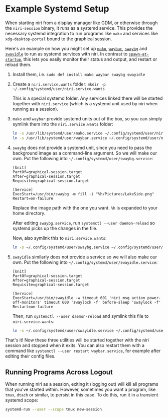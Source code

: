# Example Systemd Setup

When starting niri from a display manager like GDM, or otherwise through the `niri-session` binary, it runs as a systemd service.
This provides the necessary systemd integration to run programs like `mako` and services like `xdg-desktop-portal` bound to the graphical session.

Here's an example on how you might set up [`mako`](https://github.com/emersion/mako), [`waybar`](https://github.com/Alexays/Waybar), [`swaybg`](https://github.com/swaywm/swaybg) and [`swayidle`](https://github.com/swaywm/swayidle) to run as systemd services with niri.
In contrast to [`spawn-at-startup`](./miscellaneous#spawn-at-startup), this lets you easily monitor their status and output, and restart or reload them.

1. Install them, i.e. `sudo dnf install mako waybar swaybg swayidle`
2. Create a `niri.service.wants` folder: `mkdir -p ~/.config/systemd/user/niri.service.wants`

    This is a special systemd folder.
    Any services linked there will be started together with `niri.service` (which is a systemd unit used by niri when running as a session).

3. `mako` and `waybar` provide systemd units out of the box, so you can simply symlink them into the `niri.service.wants` folder:

    ```sh
    ln -s /usr/lib/systemd/user/mako.service ~/.config/systemd/user/niri.service.wants/
    ln -s /usr/lib/systemd/user/waybar.service ~/.config/systemd/user/niri.service.wants/
    ```

4. `swaybg` does not provide a systemd unit, since you need to pass the background image as a command-line argument.
    So we will make our own.
    Put the following into `~/.config/systemd/user/swaybg.service`:

    ```
    [Unit]
    PartOf=graphical-session.target
    After=graphical-session.target
    Requisite=graphical-session.target

    [Service]
    ExecStart=/usr/bin/swaybg -m fill -i "%h/Pictures/LakeSide.png"
    Restart=on-failure
    ```

    Replace the image path with the one you want.
    `%h` is expanded to your home directory.

    After editing `swaybg.service`, run `systemctl --user daemon-reload` so systemd picks up the changes in the file.

    Now, also symlink this to `niri.service.wants`:

    ```sh
    ln -s ~/.config/systemd/user/swaybg.service ~/.config/systemd/user/niri.service.wants/
    ```

5. `swayidle` similarly does not provide a service so we will also make our own. Put the following into `~/.config/systemd/user/swayidle.service`:

    ```
    [Unit]
    PartOf=graphical-session.target
    After=graphical-session.target
    Requisite=graphical-session.target

    [Service]
    ExecStart=/usr/bin/swayidle -w timeout 601 'niri msg action power-off-monitors' timeout 600 'swaylock -f' before-sleep 'swaylock -f'
    Restart=on-failure
    ```

    Then, run `systemctl --user daemon-reload` and symlink this file to `niri.service.wants`:

    ```sh
    ln -s ~/.config/systemd/user/swayidle.service ~/.config/systemd/user/niri.service.wants/
    ```

That's it!
Now these three utilities will be started together with the niri session and stopped when it exits.
You can also restart them with a command like `systemctl --user restart waybar.service`, for example after editing their config files.

## Running Programs Across Logout

When running niri as a session, exiting it (logging out) will kill all programs that you've started within. However, sometimes you want a program, like `tmux`, `dtach` or similar, to persist in this case. To do this, run it in a transient systemd scope:

```sh
systemd-run --user --scope tmux new-session
```